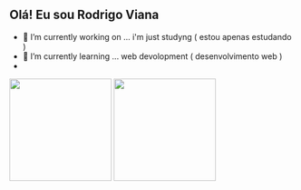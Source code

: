 ## Olá! Eu sou Rodrigo Viana

- 🔭 I’m currently working on ... i'm just studyng ( estou apenas estudando )
- 🌱 I’m currently learning ... web devolopment ( desenvolvimento web ) 
- 

<div>
 <img height= "180cm" src= "http://github-readme-stats.vercel.app/api?username=therod1708&show_icons=truetheme=dracula&include_all_commits=true7count_private=true"/>
 <img height= "180cm" src= "http://github-readme-stats.vercel.app/api/top-langs/?username=therod1708&layout=compact&langs_count=16&theme=dracula"/>
</div>









 
